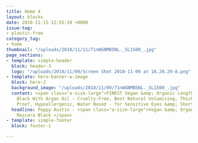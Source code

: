 ```yaml
---
title: Home 4
layout: blocks
date: 2018-11-15 12:55:39 +0000
issue-tag:
- plastic-free
category_tag:
- home
thumbnail: "/uploads/2018/11/11/71nWGNMB5NL._SL1500_.jpg"
page_sections:
- template: simple-header
  block: header-3
  logo: "/uploads/2018/11/09/Screen Shot 2018-11-09 at 16.28.29-8.png"
- template: hero-banner-w-image
  block: hero-2
  background_image: "/uploads/2018/11/09/71nWGNMB5NL._SL1500_.jpg"
  content: <span class="a-size-large">FINEST Vegan &amp; Organic Lengthening Mascara
    Black With Argan Oil - Cruelty-Free, Best Natural Volumising, Thickening, Smudge
    Proof, Hypoallergenic, Water Based - for Sensitive Eyes &amp; Short Lashes</span>
  headline: Poppy Austin - <span class="a-size-large">Vegan &amp; Organic Lengthening
    Mascara Black </span>
- template: simple-footer
  block: footer-1

---
```

